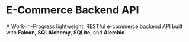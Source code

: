 # E-Commerce Backend API

A Work-in-Progress lightweight, RESTful e-commerce backend API built with **Falcon**, **SQLAlchemy**, **SQLite**, and **Alembic**.
